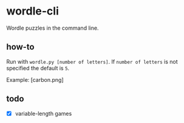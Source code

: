# wordle-cli
Wordle puzzles in the command line. 

## how-to

Run with `wordle.py [number of letters]`. If `number of letters` is not specified the default is `5`.

Example: [carbon.png]

## todo
 - [x] variable-length games

